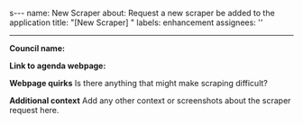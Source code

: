 s---
name: New Scraper
about: Request a new scraper be added to the application
title: "[New Scraper] "
labels: enhancement
assignees: ''

---
**Council name:**

**Link to agenda webpage:**

**Webpage quirks**
Is there anything that might make scraping difficult?

**Additional context**
Add any other context or screenshots about the scraper request here.
